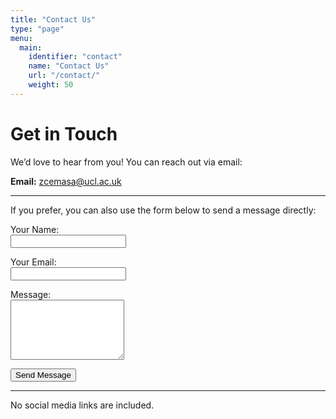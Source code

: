 ```yaml
---
title: "Contact Us"
type: "page"
menu:
  main:
    identifier: "contact"
    name: "Contact Us"
    url: "/contact/"
    weight: 50
---
```


# Get in Touch

We’d love to hear from you! You can reach out via email:

**Email:** [zcemasa@ucl.ac.uk](mailto:zcemasa@ucl.ac.uk)

---

If you prefer, you can also use the form below to send a message directly:

<form name="contact" method="POST" data-netlify="true">
  <input type="hidden" name="form-name" value="contact">
  
  <p>
    <label>Your Name:<br>
      <input type="text" name="name" required>
    </label>
  </p>
  
  <p>
    <label>Your Email:<br>
      <input type="email" name="email" required>
    </label>
  </p>
  
  <p>
    <label>Message:<br>
      <textarea name="message" rows="6" required></textarea>
    </label>
  </p>
  
  <p>
    <button type="submit">Send Message</button>
  </p>
</form>

---

No social media links are included.
